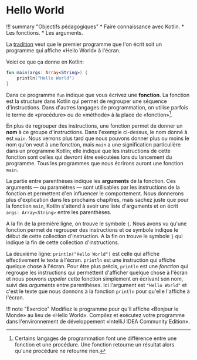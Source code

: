 # Hello World

!!! summary "Objectifs pédagogiques"
    * Faire connaissance avec Kotlin.
    * Les fonctions.
    * Les arguments.

La [tradition](https://fr.wikipedia.org/wiki/Hello_world) veut que le premier programme que l'on écrit soit un programme qui affiche «Hello World» à l'écran.

Voici ce que ça donne en Kotlin:

``` kotlin
fun main(args: Array<String>) {
    println("Hello World")
}
```

Dans ce programme `fun` indique que vous écrivez une **fonction**. La fonction est
la structure dans Kotlin qui permet de regrouper une séquence d'instructions.
Dans d'autres
langages de programmation, on utilise parfois le terme de «procédure» ou de
«méthode» à la place de «fonction»[^1].

En plus de regrouper des instructions, une
fonction permet de donner un **nom** à ce groupe d'instructions. Dans l'exemple
ci-dessus, le nom donné à est `main`. Nous verrons plus tard que nous pouvons
donner plus ou moins le nom qu'on veut à une fonction, mais `main` a une
signification particulière dans un programme Kotlin; elle indique que les instructions de cette fonction sont celles qui devront être exécutées lors du
lancement du programme. Tous les programmes que nous écrirons auront une fonction `main`.

La partie entre parenthèses indique les **arguments** de la fonction. Ces arguments — ou paramètres — sont utilisables par les instructions de la fonction et
permettent d'en influencer le comportement. Nous donnerons plus d'explication
dans les prochains chapitres, mais sachez juste que pour la fonction `main`, 
Kotlin s'attend à avoir une liste d'arguments et on écrit `args: Array<String>`
entre les parenthèses.

A la fin de la première ligne, on trouve le symbole `{`. Nous avons vu qu'une
fonction permet de regrouper des instructions et ce symbole indique le début
de cette collection d'instruction. A la fin on trouve le symbole `}` qui indique
la fin de cette collection d'instructions.

La deuxième ligne: `println("Hello World")` est celle qui affiche effectivement
le texte à l'écran. `println` est une instruction qui affiche quelque chose à l'écran. Pour être plus précis, `println` est une *fonction* qui regroupe les instructions qui permettent d'afficher quelque chose à l'écran et nous pouvons *appeler* cette fonction simplement en écrivant son nom, suivi des *arguments* entre parenthèses. Ici l'argument est `"Hello World"` et c'est le texte que nous
donnons à la fonction `println` pour qu'elle l'affiche à l'écran. 

!!! note "Exercice"
    Modifiez le programme pour qu'il affiche «Bonjour le Monde» au lieu de «Hello World». Compilez et exécutez votre programme dans l'environnement de développement «IntelliJ IDEA Community Edition».

[^1]:
    Certains langages de programmation font une différence entre une
    fonction et une procédure. Une fonction retourne un résultat alors
    qu'une procédure ne retourne rien.
